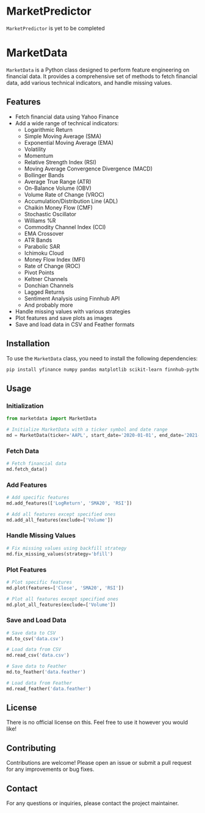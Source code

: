 # MarketPredictor

`MarketPredictor` is yet to be completed

# MarketData

`MarketData` is a Python class designed to perform feature engineering on financial data. It provides a comprehensive set of methods to fetch financial data, add various technical indicators, and handle missing values.

## Features

- Fetch financial data using Yahoo Finance
- Add a wide range of technical indicators:
    - Logarithmic Return
    - Simple Moving Average (SMA)
    - Exponential Moving Average (EMA)
    - Volatility
    - Momentum
    - Relative Strength Index (RSI)
    - Moving Average Convergence Divergence (MACD)
    - Bollinger Bands
    - Average True Range (ATR)
    - On-Balance Volume (OBV)
    - Volume Rate of Change (VROC)
    - Accumulation/Distribution Line (ADL)
    - Chaikin Money Flow (CMF)
    - Stochastic Oscillator
    - Williams %R
    - Commodity Channel Index (CCI)
    - EMA Crossover
    - ATR Bands
    - Parabolic SAR
    - Ichimoku Cloud
    - Money Flow Index (MFI)
    - Rate of Change (ROC)
    - Pivot Points
    - Keltner Channels
    - Donchian Channels
    - Lagged Returns
    - Sentiment Analysis using Finnhub API
    - And probably more
- Handle missing values with various strategies
- Plot features and save plots as images
- Save and load data in CSV and Feather formats

## Installation

To use the `MarketData` class, you need to install the following dependencies:

```bash
pip install yfinance numpy pandas matplotlib scikit-learn finnhub-python
```

## Usage

### Initialization

```python
from marketdata import MarketData

# Initialize MarketData with a ticker symbol and date range
md = MarketData(ticker='AAPL', start_date='2020-01-01', end_date='2021-01-01')
```

### Fetch Data

```python
# Fetch financial data
md.fetch_data()
```

### Add Features

```python
# Add specific features
md.add_features(['LogReturn', 'SMA20', 'RSI'])

# Add all features except specified ones
md.add_all_features(exclude=['Volume'])
```

### Handle Missing Values

```python
# Fix missing values using backfill strategy
md.fix_missing_values(strategy='bfill')
```

### Plot Features

```python
# Plot specific features
md.plot(features=['Close', 'SMA20', 'RSI'])

# Plot all features except specified ones
md.plot_all_features(exclude=['Volume'])
```

### Save and Load Data

```python
# Save data to CSV
md.to_csv('data.csv')

# Load data from CSV
md.read_csv('data.csv')

# Save data to Feather
md.to_feather('data.feather')

# Load data from Feather
md.read_feather('data.feather')
```

## License

There is no official license on this. Feel free to use it however you would like!

## Contributing

Contributions are welcome! Please open an issue or submit a pull request for any improvements or bug fixes.

## Contact

For any questions or inquiries, please contact the project maintainer.
